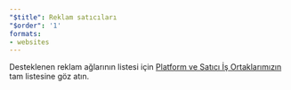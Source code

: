 ```yaml
---
"$title": Reklam satıcıları
"$order": '1'
formats:
- websites
---
```


Desteklenen reklam ağlarının listesi için [Platform ve Satıcı İş Ortaklarımızın](../../../../support/faq/platform-and-vendor-partners.md) tam listesine göz atın.
